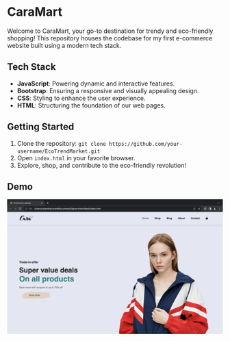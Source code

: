 # CaraMart

Welcome to CaraMart, your go-to destination for trendy and eco-friendly shopping! This repository houses the codebase for my first e-commerce website built using a modern tech stack.

## Tech Stack
- **JavaScript**: Powering dynamic and interactive features.
- **Bootstrap**: Ensuring a responsive and visually appealing design.
- **CSS**: Styling to enhance the user experience.
- **HTML**: Structuring the foundation of our web pages.

## Getting Started
1. Clone the repository: `git clone https://github.com/your-username/EcoTrendMarket.git`
2. Open `index.html` in your favorite browser.
3. Explore, shop, and contribute to the eco-friendly revolution!

## Demo
![Alt text](image.png)


